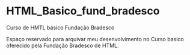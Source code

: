 # HTML_Basico_fund_bradesco
Curso de HMTL básico Fundação Bradesco

Espaço reservado para arquivar meu desenvolvimento no Curso basico oferecido pela Fundação Bradesco de HTML.
